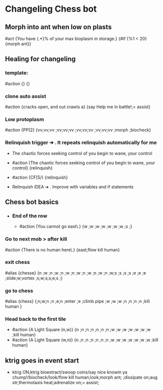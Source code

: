 # Changeling Chess bot

## Morph into ant when low on plasts


#act {You have {.*}\% of your max bioplasm in storage.} {#if {%1 < 20} {morph ant}}


## Healing for changeling 
### template:
#action {} {} 


### clone auto assist

#action {cracks open, and out crawls a} {say Help me in battle!;= assist}



### Low protoplasm
#action {PP[2} {vv;vv;vv ;vv;vv;vv ;vv;vv;vv ;vv;vv;vv ;morph ;biocheck}

### Relinquish trigger ➔ . It repeats relinquish automatically for me
- The chaotic forces seeking control of you begin to wane, your control
- #action {The chaotic forces seeking control of you begin to wane, your control} {relinquish}  
- #action {CF[5/} {relinquish}
 	   
- Relinquish IDEA ➔ . Improve with variables and if statements 
## Chess bot basics 
- ### End of the row
  	- #action {You cannot go east\\.} {w ;w ;w ;w ;w ;w ;w ;s ;}
 
### Go to next mob > after kill
#action {There is no human here\\.} {east;flow kill human}


### exit chess

#alias {chesse} {n ;w ;n ;w ;n ;w ;n ;w ;n ;w ;n ;w ;n ;w;s ;s ;s ;s ;e ;e ;e ;slide;w;vortex ;s;w;s;s;e;s ;}

### go to chess
#alias {chess} {;n;w;n ;n ;e;n ;enter ;e ;climb pipe ;w ;w ;w ;n ;n ;n ;n ;kill human }

 ### Head back to the first tile
  - #action {A Light Square (n,w)} {n ;n ;n ;n ;n ;n ;n ;w ;w ;w ;w ;w ;w ;w ;kill human} 
  - #action {A Light Square (w,n)} {n ;n ;n ;n ;n ;n ;n ;w ;w ;w ;w ;w ;w ;w ;kill human} 


## ktrig goes in event start
- ktrig ON;ktrig bioextract/swoop coins/say nice knowin ya chump!/biocheck/look/flow kill human;look;morph ant; ;dissipate on;aug str;thermotaxis heat;adrenalize on;= assist;


